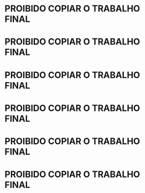 # PROIBIDO COPIAR O TRABALHO FINAL
# PROIBIDO COPIAR O TRABALHO FINAL
# PROIBIDO COPIAR O TRABALHO FINAL
# PROIBIDO COPIAR O TRABALHO FINAL
# PROIBIDO COPIAR O TRABALHO FINAL
# PROIBIDO COPIAR O TRABALHO FINAL
